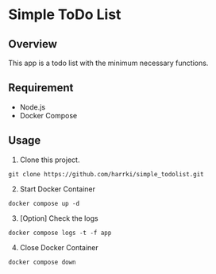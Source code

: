 # Simple ToDo List
## Overview
This app is a todo list with the minimum necessary functions.

## Requirement
- Node.js
- Docker Compose

## Usage
1. Clone this project.
```
git clone https://github.com/harrki/simple_todolist.git
```

2. Start Docker Container
```
docker compose up -d
```

3. [Option] Check the logs
```
docker compose logs -t -f app
```

4. Close Docker Container
```
docker compose down
```